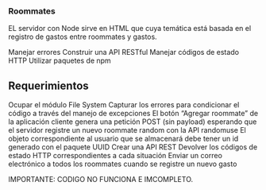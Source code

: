 ### Roommates
EL servidor con Node sirve en  HTML que cuya temática está basada en el registro de gastos entre roommates y  gastos.

Manejar errores
Construir una API RESTful
Manejar códigos de estado HTTP
Utilizar paquetes de npm

## Requerimientos
Ocupar el módulo File System
Capturar los errores para condicionar el código a través del manejo de excepciones
El botón “Agregar roommate” de la aplicación cliente genera una petición POST (sin payload) esperando que el servidor registre un nuevo roommate random con la API randomuse
El objeto correspondiente al usuario que se almacenará debe tener un id generado con el paquete UUID
Crear una API REST
Devolver los códigos de estado HTTP correspondientes a cada situación
Enviar un correo electrónico a todos los roommates cuando se registre un nuevo gasto

IMPORTANTE: CODIGO NO FUNCIONA E IMCOMPLETO. 
